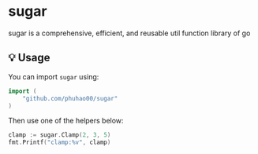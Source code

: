 # sugar
sugar is a comprehensive, efficient, and reusable util function library of go


## 💡 Usage

You can import `sugar` using:

```go
import (
    "github.com/phuhao00/sugar"
)
```

Then use one of the helpers below:

```go
clamp := sugar.Clamp(2, 3, 5)
fmt.Printf("clamp:%v", clamp)
```